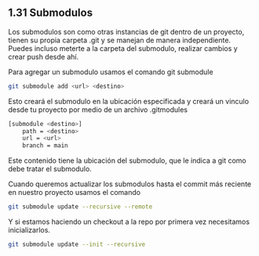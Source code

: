 ## 1.31 Submodulos

Los submodulos son como otras instancias de git dentro de un proyecto,
tienen su propia carpeta .git y se manejan de manera independiente.
Puedes incluso meterte a la carpeta del submodulo, realizar cambios y
crear push desde ahí.

Para agregar un submodulo usamos el comando git submodule

``` bash
git submodule add <url> <destino>
```

Esto creará el submodulo en la ubicación especificada y creará un
vinculo desde tu proyecto por medio de un archivo .gitmodules

``` bash
[submodule <destino>]
    path = <destino>
    url = <url>
    branch = main
```

Este contenido tiene la ubicación del submodulo, que le indica a git
como debe tratar el submodulo.

Cuando queremos actualizar los submodulos hasta el commit más reciente
en nuestro proyecto usamos el comando

``` bash
git submodule update --recursive --remote
```

Y si estamos haciendo un checkout a la repo por primera vez necesitamos
inicializarlos.

``` bash
git submodule update --init --recursive
```
